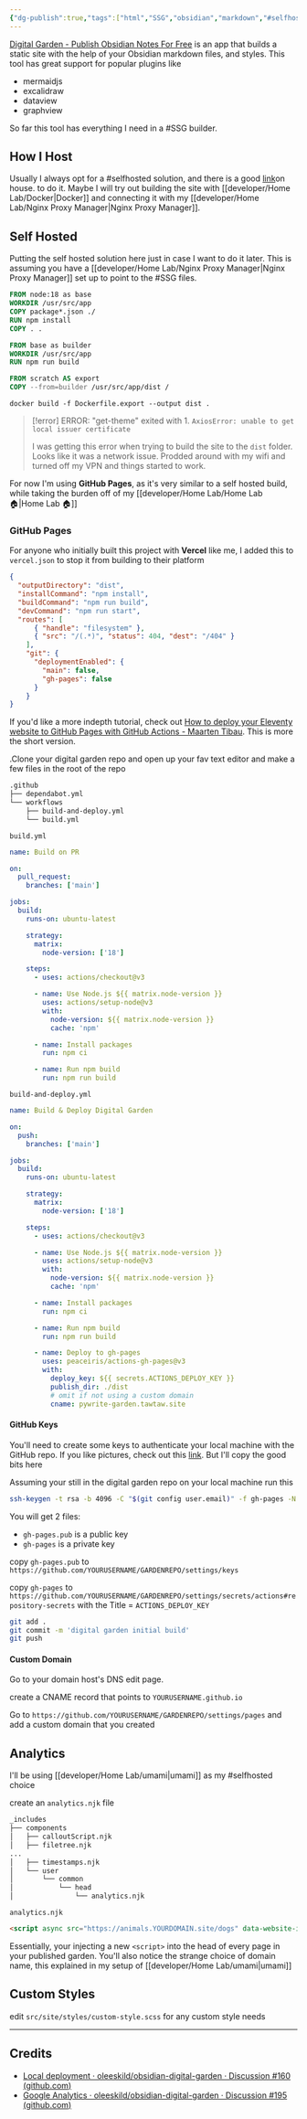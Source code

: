 ```yaml
---
{"dg-publish":true,"tags":["html","SSG","obsidian","markdown","#selfhosted"],"permalink":"/developer/digital-gardening/obisidan-digital-garden/","dgPassFrontmatter":true}
---
```


[Digital Garden - Publish Obsidian Notes For Free](https://dg-docs.ole.dev/) is an app that builds a static site with the help of your Obsidian markdown files, and styles. This tool has great support for popular plugins like 
- mermaidjs
- excalidraw
- dataview
- graphview

So far this tool has everything I need in a #SSG builder. 

## How I Host

Usually I always opt for a #selfhosted solution, and there is a good [link](https://github.com/oleeskild/obsidian-digital-garden/discussions/160#discussioncomment-7153146)on house. to do it. Maybe I will try out building the site with [[developer/Home Lab/Docker\|Docker]] and connecting it with my [[developer/Home Lab/Nginx Proxy Manager\|Nginx Proxy Manager]]. 

## Self Hosted

Putting the self hosted solution here just in case I want to do it later. This is assuming you have a [[developer/Home Lab/Nginx Proxy Manager\|Nginx Proxy Manager]] set up to point to the #SSG files.

```dockerfile
FROM node:18 as base
WORKDIR /usr/src/app
COPY package*.json ./
RUN npm install
COPY . .

FROM base as builder
WORKDIR /usr/src/app
RUN npm run build

FROM scratch AS export
COPY --from=builder /usr/src/app/dist /
```

```shell
docker build -f Dockerfile.export --output dist .
```

> [!error] ERROR: "get-theme" exited with 1.
> `AxiosError: unable to get local issuer certificate`
> 
> I was getting this error when trying to build the site to the `dist` folder. Looks like it was a network issue. Prodded around with my wifi and turned off my VPN and things started to work.

For now I'm using **GitHub Pages**, as it's very similar to a self hosted build, while taking the burden off of my [[developer/Home Lab/Home Lab 🏠\|Home Lab 🏠]]

### GitHub Pages

For anyone who initially built this project with **Vercel** like me, I added this to `vercel.json` to stop it from building to their platform

```json
{
  "outputDirectory": "dist",
  "installCommand": "npm install",
  "buildCommand": "npm run build",
  "devCommand": "npm run start",
  "routes": [
      { "handle": "filesystem" },
      { "src": "/(.*)", "status": 404, "dest": "/404" }
    ],
    "git": {
      "deploymentEnabled": {
        "main": false,
        "gh-pages": false
      }
    }
}
```

If you'd like a more indepth tutorial, check out [How to deploy your Eleventy website to GitHub Pages with GitHub Actions - Maarten Tibau](https://maarten.be/blog/20220730/how-to-deploy-your-eleventy-website-to-github-pages-with-github-actions/). This is more the short version.

.Clone your digital garden repo and open up your fav text editor and make a few files in the root of the repo

```bash
.github
├── dependabot.yml
└── workflows
    ├── build-and-deploy.yml
    └── build.yml
```

`build.yml`
```yml
name: Build on PR

on:
  pull_request:
    branches: ['main']

jobs:
  build:
    runs-on: ubuntu-latest

    strategy:
      matrix:
        node-version: ['18']

    steps:
      - uses: actions/checkout@v3

      - name: Use Node.js ${{ matrix.node-version }}
        uses: actions/setup-node@v3
        with:
          node-version: ${{ matrix.node-version }}
          cache: 'npm'

      - name: Install packages
        run: npm ci

      - name: Run npm build
        run: npm run build
```

`build-and-deploy.yml`
```yml
name: Build & Deploy Digital Garden

on:
  push:
    branches: ['main']

jobs:
  build:
    runs-on: ubuntu-latest

    strategy:
      matrix:
        node-version: ['18']

    steps:
      - uses: actions/checkout@v3

      - name: Use Node.js ${{ matrix.node-version }}
        uses: actions/setup-node@v3
        with:
          node-version: ${{ matrix.node-version }}
          cache: 'npm'

      - name: Install packages
        run: npm ci

      - name: Run npm build
        run: npm run build

      - name: Deploy to gh-pages
        uses: peaceiris/actions-gh-pages@v3
        with:
          deploy_key: ${{ secrets.ACTIONS_DEPLOY_KEY }}
          publish_dir: ./dist
          # omit if not using a custom domain
          cname: pywrite-garden.tawtaw.site
```

#### GitHub Keys

You'll need to create some keys to authenticate your local machine with the GitHub repo. If you like pictures, check out this [link](https://github.com/peaceiris/actions-gh-pages#️-create-ssh-deploy-key). But I'll copy the good bits here

Assuming your still in the digital garden repo on your local machine run this

```bash
ssh-keygen -t rsa -b 4096 -C "$(git config user.email)" -f gh-pages -N ""
```

You will get 2 files:

- `gh-pages.pub` is a public key
- `gh-pages` is a private key

copy `gh-pages.pub` to `https://github.com/YOURUSERNAME/GARDENREPO/settings/keys`

copy `gh-pages` to `https://github.com/YOURUSERNAME/GARDENREPO/settings/secrets/actions#repository-secrets` with the Title = `ACTIONS_DEPLOY_KEY`

```bash
git add .
git commit -m 'digital garden initial build'
git push
```

#### Custom Domain

Go to your domain host's DNS edit page. 

create a CNAME record that points to `YOURUSERNAME.github.io`

Go to `https://github.com/YOURUSERNAME/GARDENREPO/settings/pages` and add a custom domain that you created
## Analytics

I'll be using [[developer/Home Lab/umami\|umami]] as my #selfhosted choice

create an `analytics.njk` file 

```bash
_includes
├── components
│   ├── calloutScript.njk
│   ├── filetree.njk
...
│   ├── timestamps.njk
│   └── user
│       └── common
│           └── head
│               └── analytics.njk
```

`analytics.njk`
```html
<script async src="https://animals.YOURDOMAIN.site/dogs" data-website-id="fa4f8c5b-***"></script>
```

Essentially, your injecting a new `<script>` into the head of every page in your published garden. You'll also notice the strange choice of domain name, this explained in my setup of [[developer/Home Lab/umami\|umami]]

## Custom Styles

edit `src/site/styles/custom-style.scss` for any custom style needs

---
## Credits
- [Local deployment · oleeskild/obsidian-digital-garden · Discussion #160 (github.com)](https://github.com/oleeskild/obsidian-digital-garden/discussions/160)
- [Google Analytics · oleeskild/obsidian-digital-garden · Discussion #195 (github.com)](https://github.com/oleeskild/obsidian-digital-garden/discussions/195)